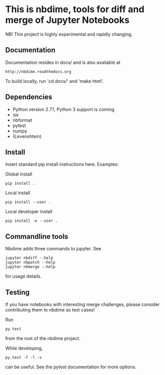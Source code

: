 This is nbdime, tools for diff and merge of Jupyter Notebooks
=============================================================

NB! This project is highly experimental and rapidly changing.


Documentation
-------------

Documentation resides in docs/ and is also available at

    http://nbdime.readthedocs.org

To build locally, run 'cd docs/' and 'make html'.


Dependencies
------------

  - Python version 2.7.1, Python 3 support is coming
  - six
  - nbformat
  - pytest
  - numpy
  - (Levenshtein)


Install
-------
Insert standard pip install instructions here. Examples:

Global install

    pip install .

Local install

    pip install --user .

Local developer install

    pip install -e --user .


Commandline tools
-----------------
Nbdime adds three commands to jupyter. See

    jupyter nbdiff --help
    jupyter nbpatch --help
    jupyter nbmerge --help

for usage details.


Testing
-------
If you have notebooks with interesting merge challenges,
please consider contributing them to nbdime as test cases!

Run

    py.test

from the root of the nbdime project.

While developing,

    py.test -f -l -s

can be useful. See the pytest documentation for more options.

